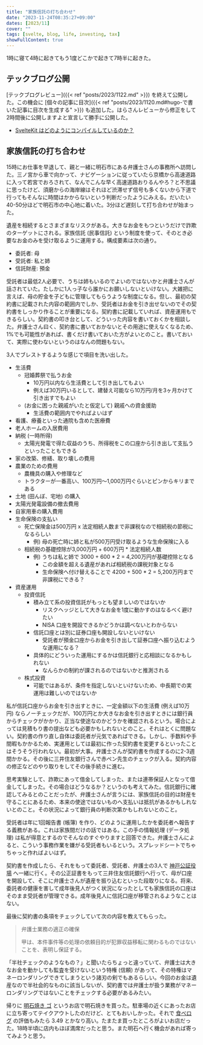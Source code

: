 ```yaml
---
title: "家族信託の打ち合わせ"
date: "2023-11-24T08:35:27+09:00"
dates: [2023/11]
cover: ""
tags: [svelte, blog, life, investing, tax]
showFullContent: true
---
```


1時に寝て4時に起きてもう1度どこかで起きて7時半に起きた。

## テックブログ公開

[テックブログレビュー]({{< ref "posts/2023/1122.md" >}}) を終えて公開した。この機会に [個々の記事に目次]({{< ref "posts/2023/1120.md#hugo-で書いた記事に目次を生成する" >}}) も追加した。はらさんレビューから修正をして2時間後に公開しますよと宣言して勝手に公開した。

* [SvelteKit はどのようにコンパイルしているのか？](https://blog.osstech.co.jp/posts/2023/11/how-sveltekit-compiles/)

## 家族信託の打ち合わせ

15時にお仕事を早退して、親と一緒に明石市にある弁護士さんの事務所へ訪問した。三ノ宮から車で向かって、ナビゲーションに従っていたら京橋から高速道路に入って若宮でおろされて、なんでこんな早く高速道路おりるんやろ？と不思議に思ったけど、須磨からの海岸線はそれほど渋滞せず信号も多くないから下道で行ってもそんなに時間はかからないという判断だったようにみえる。だいたい40-50分ほどで明石市の中心地に着いた。3分ほど遅刻して打ち合わせが始まった。

遺産を相続するとさまざまなリスクがある。大きなお金をもつというだけで詐欺のターゲットにされる。家族信託 (民事信託) という制度を使って、そのとき必要なお金のみを受け取るように運用する。構成要素は次の通り。

* 委託者: 母
* 受託者: 私と姉
* 信託財産: 預金

受託者は最低2人必要で、うちは姉もいるのでよいのではないかと弁護士さんが話されていた。たしかに1人っ子なら誰かにお願いしないといけない。大雑把に言えば、母の貯金を子どもに管理してもらうような制度になる。但し、最初の契約書に記載された内容の範囲内でしか、受託者はお金を引き出せないのでその契約書をしっかり作ることが重要になる。契約書に記載していれば、資産運用もできるらしい。契約書の叩き台として、どういった内容を書いておくかを相談した。弁護士さん曰く、契約書に書いておかないとその用途に使えなくなるため、1%でも可能性があれば、書くだけ書いておいた方がよいとのこと。書いておいて、実際に使わないというのはなんの問題もない。

3人でブレストするような感じで項目を洗い出した。

* 生活費
  * 冠婚葬祭で払うお金
    * 10万円以内なら生活費として引き出してもよい
    * 例えば30万円いるとして、建替え可能なら10万円/月を3ヶ月かけて引き出すでもよい
  * (お金に困った親戚がいたと仮定して) 親戚への資金援助
    * 生活費の範囲内でやればよいはず
* 看護、療養といった通院も含めた医療費
* 老人ホームの入居費用
* 納税 (一時所得)
  * 太陽光発電で得た収益のうち、所得税をこの口座から引き出して支払うといったこともできる
* 家の改築、修繕、取り壊しの費用
* 農業のための費用
  * 農機具の購入や修理など
  * トラクターが一番高い、100万円〜1,000万円ぐらいとピンからキリまである
* 土地 (田んぼ、宅地) の購入
* 太陽光発電設備の撤去費用
* 自家用車の購入費用
* 生命保険の支払い
  * 死亡保険金は500万円 x 法定相続人数まで非課税なので相続税の節税になるらしい
    * 例) 母の死亡時に姉と私が500万円受け取るような生命保険に入る
  * 相続税の基礎控除が3,000万円 + 600万円 * 法定相続人数
    * 例) うちは私と姉で 3000 + 600 * 2 = 4,200万円が基礎控除となる
      * この金額を超える遺産があれば相続税の課税対象となる
      * 生命保険へ付け替えることで 4200 + 500 * 2 = 5,200万円まで非課税にできる？
* 資産運用
  * 投資信託
    * 積み立て系の投資信託がもっとも望ましいのではないか
      * リスクヘッジとして大きなお金を1度に動かすのはなるべく避けたい
      * NISA 口座を開設できるかどうかは調べないとわからない
    * 信託口座とは別に証券口座も開設しないといけない
      * 受託者が預金口座からお金を引き出して証券口座へ振り込むような運用になる？
    * 具体的にどういった運用にするかは信託銀行と応相談になるかもしれない
      * なんらかの制約が課されるのではないかと推測される
  * 株式投資
    * 可能ではあるが、条件を指定しないといけないため、中長期での実運用は難しいのではないか
  
私が信託口座からお金を引き出すときに、一定金額以下の生活費 (例えば10万円) ならノーチェックだが、100万円とか大きなお金を引き出すときには銀行員からチェックがかかり、正当な使途なのかどうかを確認されるという。場合によっては見積もり書の提出なども必要かもしれないとのこと。それはとくに問題ない。契約書の作り直し自体は委託者が元気であればできる。しかし、手数料や手間暇もかかるため、実運用としては最初に作った契約書を変更するといったことはそうそう行われない。最初が大事。弁護士さんが契約書を作成するのに2-3週間かかる。その後に三井住友銀行さんで赤ペン先生のチェックが入る。契約内容の修正などのやり取りをしてその後手続きに進む。

思考実験として、詐欺にあって借金してしまった、または連帯保証人となって借金してしまった。その場合はどうなるか？というのも考えてみた。信託銀行に確認してみるとのことだったが、弁護士さんが言うには、家族信託の目的は財産を守ることにあるため、本来の使途ではないものへ支払いは抵抗があるかもしれないとのこと。その状況によって銀行員の判断次第かもしれないとのこと。

受託者は年に1回報告書 (帳簿) を作り、どのように運用したかを委託者へ報告する義務がある。これは家族間だけの話ではある。この手の情報処理 (データ処理) は私が得意とするのでそんなのすぐやりますと回答できた。弁護士さんによると、こういう事務作業を嫌がる受託者もいるという。スプレッドシートでちゃちゃっと作ればよいはず。

契約書を作成したら、それをもって委託者、受託者、弁護士の3人で [神戸公証役場](http://kobe-koushou-center.jp/) へ一緒に行く。その公正証書をもって三井住友信託銀行へ行って、母が口座を開設して、そこに弁護士さんが遺産を振り込むといった段取りになる。将来、委託者の健康を害して成年後見人がつく状況になったとしても家族信託の口座はそのまま受託者が管理できる。成年後見人に信託口座が移管されるようなことはない。

最後に契約書の条項をチェックしていて次の内容を教えてもらった。

> 弁護士業務の適正の確保
> 
> 甲は、本件事件等の処理の依頼目的が犯罪収益移転に関わるものではないことを、表明し保証する。

「半社チェックのようなもの？」と聞いたらちょっと違っていて、弁護士は大きなお金を動かしても監査を受けないという特権 (信頼) があって、その特権はマネーロンダリングできてしまうという諸刃の剣でもあるらしい。今回のお金は遺産なので半社会的なものに該当しないが、契約書では弁護士が扱う業務がマネーロンダリングではないことをチェックする必要があるみたい。

帰りに [明石焼き ゴ](https://www.go-akashiyaki.com/) というお店で明石焼きを買った。駐車場の近くにあったお店に立ち寄ってテイクアウトしたのだけど、とてもおいしかった。それで [食べログ](https://tabelog.com/hyogo/A2804/A280401/28005563/) の評価もみたら 3.49 とかなり高い。たまたま買ったところがよいお店だった。18時半頃に店内もほぼ満席だったと思う。また明石へ行く機会があれば寄ってみようと思う。
